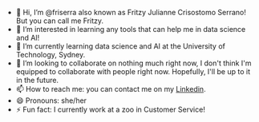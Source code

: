 - 👋 Hi, I’m @friserra also known as Fritzy Julianne Crisostomo Serrano! But you can call me Fritzy.
- 👀 I’m interested in learning any tools that can help me in data science and AI!
- 🌱 I’m currently learning data science and AI at the University of Technology, Sydney.
- 💞️ I’m looking to collaborate on nothing much right now, I don't think I'm equipped to collaborate with people right now. Hopefully, I'll be up to it in the future.
- 📫 How to reach me: you can contact me on my [Linkedin](https://www.linkedin.com/in/fritzy-j-serrano).
- 😄 Pronouns: she/her
- ⚡ Fun fact: I currently work at a zoo in Customer Service!

<!---
friserra/friserra is a ✨ special ✨ repository because its `README.md` (this file) appears on your GitHub profile.
You can click the Preview link to take a look at your changes.
--->
